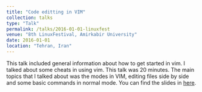 ```yaml
---
title: "Code editting in VIM"
collection: talks
type: "Talk"
permalink: /talks/2016-01-01-linuxfest
venue: "8th LinuxFestival, Amirkabir University"
date: 2016-01-01
location: "Tehran, Iran"
---
```


This talk included general information about how to get started in vim. I talked about some cheats in using vim. This talk was 20 minutes. The main topics that I talked about was the modes in VIM, editing files side by side and some basic commands in normal mode. You can find the slides in [here](https://github.com/Linuxfest/vim101).
